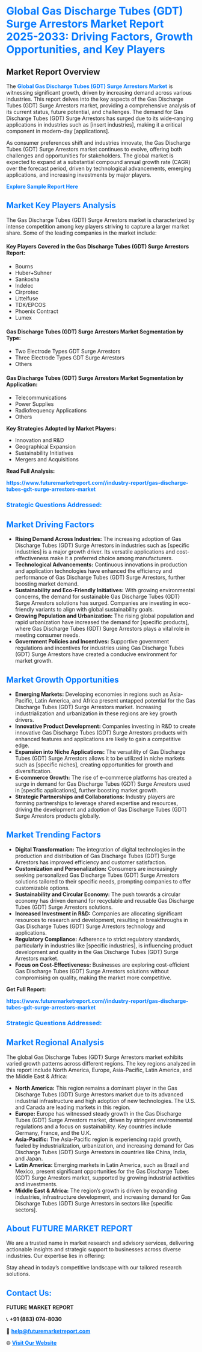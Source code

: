 <h1 style="color: #007BFF;">Global Gas Discharge Tubes (GDT) Surge Arrestors Market Report 2025-2033: Driving Factors, Growth Opportunities, and Key Players</h1>

<section id="overview">
<h2>Market Report Overview</h2>
<p>The <a href="https://www.futuremarketreport.com//industry-report/gas-discharge-tubes-gdt-surge-arrestors-market" style="color: #007BFF; text-decoration: none;"><strong>Global Gas Discharge Tubes (GDT) Surge Arrestors Market</strong></a> is witnessing significant growth, driven by increasing demand across various industries. This report delves into the key aspects of the Gas Discharge Tubes (GDT) Surge Arrestors market, providing a comprehensive analysis of its current status, future potential, and challenges. The demand for Gas Discharge Tubes (GDT) Surge Arrestors has surged due to its wide-ranging applications in industries such as [insert industries], making it a critical component in modern-day [applications].</p>
<p>As consumer preferences shift and industries innovate, the Gas Discharge Tubes (GDT) Surge Arrestors market continues to evolve, offering both challenges and opportunities for stakeholders. The global market is expected to expand at a substantial compound annual growth rate (CAGR) over the forecast period, driven by technological advancements, emerging applications, and increasing investments by major players.</p>
</section>

<section id="overview">
<p><a href="https://www.futuremarketreport.com//request-sample/reportId=90260" style="color: #007BFF; text-decoration: none;"><strong>Explore Sample Report Here</strong></a></p>
</section>

<section id="key-players">
<h2 style="color: #007BFF;">Market Key Players Analysis</h2>
<p>The Gas Discharge Tubes (GDT) Surge Arrestors market is characterized by intense competition among key players striving to capture a larger market share. Some of the leading companies in the market include:</p>
<h4>Key Players Covered in the Gas Discharge Tubes (GDT) Surge Arrestors Report:</h4>
<ul><li>Bourns</li><li>Huber+Suhner</li><li>Sankosha</li><li>Indelec</li><li>Cirprotec</li><li>Littelfuse</li><li>TDK/EPCOS</li><li>Phoenix Contract</li><li>Lumex</li></ul>
<h4>Gas Discharge Tubes (GDT) Surge Arrestors Market Segmentation by Type:</h4>
<ul><li>Two Electrode Types GDT Surge Arrestors</li><li>Three Electrode Types GDT Surge Arrestors</li><li>Others</li></ul>

<h4>Gas Discharge Tubes (GDT) Surge Arrestors Market Segmentation by Application:</h4>
<ul><li>Telecommunications</li><li>Power Supplies</li><li>Radiofrequency Applications</li><li>Others</li></ul>
<p><strong>Key Strategies Adopted by Market Players:</strong></p>
<ul>
<li>Innovation and R&D</li>
<li>Geographical Expansion</li>
<li>Sustainability Initiatives</li>
<li>Mergers and Acquisitions</li>
</ul>
</section>

<section>
<p><strong>Read Full Analysis: </strong></p><a href="https://www.futuremarketreport.com//industry-report/gas-discharge-tubes-gdt-surge-arrestors-market" style="color: #007BFF; text-decoration: none;"><strong>https://www.futuremarketreport.com//industry-report/gas-discharge-tubes-gdt-surge-arrestors-market</strong></a>
<h3 style="color: #007BFF;">Strategic Questions Addressed:</h3>
</section>

<section id="driving-factors">
<h2 style="color: #007BFF;">Market Driving Factors</h2>
<ul>
<li><strong>Rising Demand Across Industries:</strong> The increasing adoption of Gas Discharge Tubes (GDT) Surge Arrestors in industries such as [specific industries] is a major growth driver. Its versatile applications and cost-effectiveness make it a preferred choice among manufacturers.</li>
<li><strong>Technological Advancements:</strong> Continuous innovations in production and application technologies have enhanced the efficiency and performance of Gas Discharge Tubes (GDT) Surge Arrestors, further boosting market demand.</li>
<li><strong>Sustainability and Eco-Friendly Initiatives:</strong> With growing environmental concerns, the demand for sustainable Gas Discharge Tubes (GDT) Surge Arrestors solutions has surged. Companies are investing in eco-friendly variants to align with global sustainability goals.</li>
<li><strong>Growing Population and Urbanization:</strong> The rising global population and rapid urbanization have increased the demand for [specific products], where Gas Discharge Tubes (GDT) Surge Arrestors plays a vital role in meeting consumer needs.</li>
<li><strong>Government Policies and Incentives:</strong> Supportive government regulations and incentives for industries using Gas Discharge Tubes (GDT) Surge Arrestors have created a conducive environment for market growth.</li>
</ul>
</section>

<section id="growth-opportunities">
<h2 style="color: #007BFF;">Market Growth Opportunities</h2>
<ul>
<li><strong>Emerging Markets:</strong> Developing economies in regions such as Asia-Pacific, Latin America, and Africa present untapped potential for the Gas Discharge Tubes (GDT) Surge Arrestors market. Increasing industrialization and urbanization in these regions are key growth drivers.</li>
<li><strong>Innovative Product Development:</strong> Companies investing in R&D to create innovative Gas Discharge Tubes (GDT) Surge Arrestors products with enhanced features and applications are likely to gain a competitive edge.</li>
<li><strong>Expansion into Niche Applications:</strong> The versatility of Gas Discharge Tubes (GDT) Surge Arrestors allows it to be utilized in niche markets such as [specific niches], creating opportunities for growth and diversification.</li>
<li><strong>E-commerce Growth:</strong> The rise of e-commerce platforms has created a surge in demand for Gas Discharge Tubes (GDT) Surge Arrestors used in [specific applications], further boosting market growth.</li>
<li><strong>Strategic Partnerships and Collaborations:</strong> Industry players are forming partnerships to leverage shared expertise and resources, driving the development and adoption of Gas Discharge Tubes (GDT) Surge Arrestors products globally.</li>
</ul>
</section>

<section id="trending-factors">
<h2 style="color: #007BFF;">Market Trending Factors</h2>
<ul>
<li><strong>Digital Transformation:</strong> The integration of digital technologies in the production and distribution of Gas Discharge Tubes (GDT) Surge Arrestors has improved efficiency and customer satisfaction.</li>
<li><strong>Customization and Personalization:</strong> Consumers are increasingly seeking personalized Gas Discharge Tubes (GDT) Surge Arrestors solutions tailored to their specific needs, prompting companies to offer customizable options.</li>
<li><strong>Sustainability and Circular Economy:</strong> The push towards a circular economy has driven demand for recyclable and reusable Gas Discharge Tubes (GDT) Surge Arrestors solutions.</li>
<li><strong>Increased Investment in R&D:</strong> Companies are allocating significant resources to research and development, resulting in breakthroughs in Gas Discharge Tubes (GDT) Surge Arrestors technology and applications.</li>
<li><strong>Regulatory Compliance:</strong> Adherence to strict regulatory standards, particularly in industries like [specific industries], is influencing product development and quality in the Gas Discharge Tubes (GDT) Surge Arrestors market.</li>
<li><strong>Focus on Cost-Effectiveness:</strong> Businesses are exploring cost-efficient Gas Discharge Tubes (GDT) Surge Arrestors solutions without compromising on quality, making the market more competitive.</li>
</ul>
</section>

<section>
<p><strong>Get Full Report: </strong></p><a href="https://www.futuremarketreport.com//industry-report/gas-discharge-tubes-gdt-surge-arrestors-market" style="color: #007BFF; text-decoration: none;"><strong>https://www.futuremarketreport.com//industry-report/gas-discharge-tubes-gdt-surge-arrestors-market</strong></a>
<h3 style="color: #007BFF;">Strategic Questions Addressed:</h3>
</section>


<section id="regional-analysis">
<h2 style="color: #007BFF;">Market Regional Analysis</h2>
<p>The global Gas Discharge Tubes (GDT) Surge Arrestors market exhibits varied growth patterns across different regions. The key regions analyzed in this report include North America, Europe, Asia-Pacific, Latin America, and the Middle East & Africa:</p>
<ul>
<li><strong>North America:</strong> This region remains a dominant player in the Gas Discharge Tubes (GDT) Surge Arrestors market due to its advanced industrial infrastructure and high adoption of new technologies. The U.S. and Canada are leading markets in this region.</li>
<li><strong>Europe:</strong> Europe has witnessed steady growth in the Gas Discharge Tubes (GDT) Surge Arrestors market, driven by stringent environmental regulations and a focus on sustainability. Key countries include Germany, France, and the U.K.</li>
<li><strong>Asia-Pacific:</strong> The Asia-Pacific region is experiencing rapid growth, fueled by industrialization, urbanization, and increasing demand for Gas Discharge Tubes (GDT) Surge Arrestors in countries like China, India, and Japan.</li>
<li><strong>Latin America:</strong> Emerging markets in Latin America, such as Brazil and Mexico, present significant opportunities for the Gas Discharge Tubes (GDT) Surge Arrestors market, supported by growing industrial activities and investments.</li>
<li><strong>Middle East & Africa:</strong> The region’s growth is driven by expanding industries, infrastructure development, and increasing demand for Gas Discharge Tubes (GDT) Surge Arrestors in sectors like [specific sectors].</li>
</ul>
</section>

<footer>
<h2 style="color: #007BFF;">About FUTURE MARKET REPORT</h2>
<p>We are a trusted name in market research and advisory services, delivering actionable insights and strategic support to businesses across diverse industries. Our expertise lies in offering:</p>

<p>Stay ahead in today’s competitive landscape with our tailored research solutions.</p>

<h2 style="color: #007BFF;">Contact Us:</h2>
<p><strong>FUTURE MARKET REPORT</strong></p>
<p>📞 <strong>+91 (883) 074-8030</strong></p>
<p>📧 <strong><a href="mailto:help@futuremarketreport.com" style="color: #007BFF;">help@futuremarketreport.com</a></strong></p>
<p>🌐 <strong><a href="https://www.futuremarketreport.com/" style="color: #007BFF;">Visit Our Website</a></strong></p>
</footer>